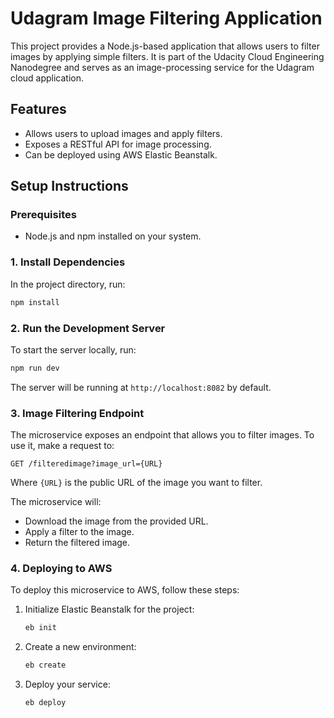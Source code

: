 
# Udagram Image Filtering Application

This project provides a Node.js-based application that allows users to filter images by applying simple filters. It is part of the Udacity Cloud Engineering Nanodegree and serves as an image-processing service for the Udagram cloud application.

## Features

- Allows users to upload images and apply filters.
- Exposes a RESTful API for image processing.
- Can be deployed using AWS Elastic Beanstalk.

## Setup Instructions

### Prerequisites

- Node.js and npm installed on your system.

### 1. Install Dependencies

In the project directory, run:

```bash
npm install
```

### 2. Run the Development Server

To start the server locally, run:

```bash
npm run dev
```

The server will be running at `http://localhost:8082` by default.

### 3. Image Filtering Endpoint

The microservice exposes an endpoint that allows you to filter images. To use it, make a request to:

```
GET /filteredimage?image_url={URL}
```

Where `{URL}` is the public URL of the image you want to filter.

The microservice will:
- Download the image from the provided URL.
- Apply a filter to the image.
- Return the filtered image.

### 4. Deploying to AWS

To deploy this microservice to AWS, follow these steps:

1. Initialize Elastic Beanstalk for the project:

   ```bash
   eb init
   ```

2. Create a new environment:

   ```bash
   eb create
   ```

3. Deploy your service:

   ```bash
   eb deploy
   ```
